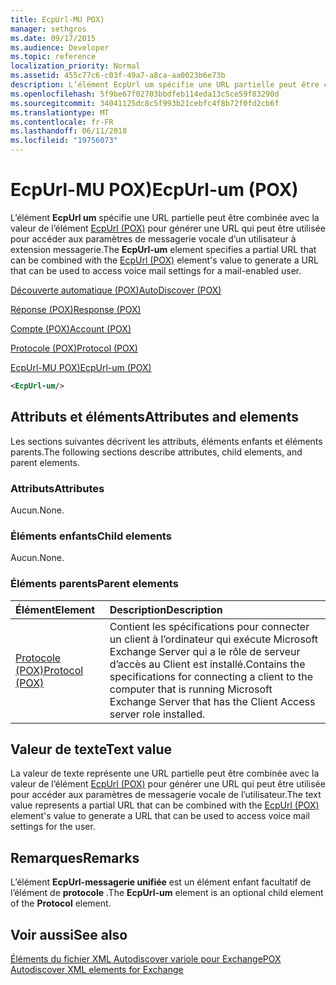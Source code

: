 ```yaml
---
title: EcpUrl-MU POX)
manager: sethgros
ms.date: 09/17/2015
ms.audience: Developer
ms.topic: reference
localization_priority: Normal
ms.assetid: 455c77c6-c03f-49a7-a8ca-aa0023b6e73b
description: L’élément EcpUrl um spécifie une URL partielle peut être combinée avec la valeur de l’élément EcpUrl (POX) pour générer une URL qui peut être utilisée pour accéder aux paramètres de messagerie vocale d’un utilisateur à extension messagerie.
ms.openlocfilehash: 5f9be67f02703bbdfeb114eda13c5ce59f83290d
ms.sourcegitcommit: 34041125dc8c5f993b21cebfc4f8b72f0fd2cb6f
ms.translationtype: MT
ms.contentlocale: fr-FR
ms.lasthandoff: 06/11/2018
ms.locfileid: "19756073"
---
```

# <a name="ecpurl-um-pox"></a><span data-ttu-id="ef379-103">EcpUrl-MU POX)</span><span class="sxs-lookup"><span data-stu-id="ef379-103">EcpUrl-um (POX)</span></span>

<span data-ttu-id="ef379-104">L’élément **EcpUrl um** spécifie une URL partielle peut être combinée avec la valeur de l’élément [EcpUrl (POX)](ecpurl-pox.md) pour générer une URL qui peut être utilisée pour accéder aux paramètres de messagerie vocale d’un utilisateur à extension messagerie.</span><span class="sxs-lookup"><span data-stu-id="ef379-104">The **EcpUrl-um** element specifies a partial URL that can be combined with the [EcpUrl (POX)](ecpurl-pox.md) element's value to generate a URL that can be used to access voice mail settings for a mail-enabled user.</span></span> 
  
[<span data-ttu-id="ef379-105">Découverte automatique (POX)</span><span class="sxs-lookup"><span data-stu-id="ef379-105">AutoDiscover (POX)</span></span>](autodiscover-pox.md)
  
[<span data-ttu-id="ef379-106">Réponse (POX)</span><span class="sxs-lookup"><span data-stu-id="ef379-106">Response (POX)</span></span>](response-pox.md)
  
[<span data-ttu-id="ef379-107">Compte (POX)</span><span class="sxs-lookup"><span data-stu-id="ef379-107">Account (POX)</span></span>](account-pox.md)
  
[<span data-ttu-id="ef379-108">Protocole (POX)</span><span class="sxs-lookup"><span data-stu-id="ef379-108">Protocol (POX)</span></span>](protocol-pox.md)
  
[<span data-ttu-id="ef379-109">EcpUrl-MU POX)</span><span class="sxs-lookup"><span data-stu-id="ef379-109">EcpUrl-um (POX)</span></span>](ecpurl-um-pox.md)
  
```XML
<EcpUrl-um/>
```

## <a name="attributes-and-elements"></a><span data-ttu-id="ef379-110">Attributs et éléments</span><span class="sxs-lookup"><span data-stu-id="ef379-110">Attributes and elements</span></span>

<span data-ttu-id="ef379-111">Les sections suivantes décrivent les attributs, éléments enfants et éléments parents.</span><span class="sxs-lookup"><span data-stu-id="ef379-111">The following sections describe attributes, child elements, and parent elements.</span></span>
  
### <a name="attributes"></a><span data-ttu-id="ef379-112">Attributs</span><span class="sxs-lookup"><span data-stu-id="ef379-112">Attributes</span></span>

<span data-ttu-id="ef379-113">Aucun.</span><span class="sxs-lookup"><span data-stu-id="ef379-113">None.</span></span>
  
### <a name="child-elements"></a><span data-ttu-id="ef379-114">Éléments enfants</span><span class="sxs-lookup"><span data-stu-id="ef379-114">Child elements</span></span>

<span data-ttu-id="ef379-115">Aucun.</span><span class="sxs-lookup"><span data-stu-id="ef379-115">None.</span></span>
  
### <a name="parent-elements"></a><span data-ttu-id="ef379-116">Éléments parents</span><span class="sxs-lookup"><span data-stu-id="ef379-116">Parent elements</span></span>

|<span data-ttu-id="ef379-117">**Élément**</span><span class="sxs-lookup"><span data-stu-id="ef379-117">**Element**</span></span>|<span data-ttu-id="ef379-118">**Description**</span><span class="sxs-lookup"><span data-stu-id="ef379-118">**Description**</span></span>|
|:-----|:-----|
|[<span data-ttu-id="ef379-119">Protocole (POX)</span><span class="sxs-lookup"><span data-stu-id="ef379-119">Protocol (POX)</span></span>](protocol-pox.md) <br/> |<span data-ttu-id="ef379-120">Contient les spécifications pour connecter un client à l’ordinateur qui exécute Microsoft Exchange Server qui a le rôle de serveur d’accès au Client est installé.</span><span class="sxs-lookup"><span data-stu-id="ef379-120">Contains the specifications for connecting a client to the computer that is running Microsoft Exchange Server that has the Client Access server role installed.</span></span>  <br/> |
   
## <a name="text-value"></a><span data-ttu-id="ef379-121">Valeur de texte</span><span class="sxs-lookup"><span data-stu-id="ef379-121">Text value</span></span>

<span data-ttu-id="ef379-122">La valeur de texte représente une URL partielle peut être combinée avec la valeur de l’élément [EcpUrl (POX)](ecpurl-pox.md) pour générer une URL qui peut être utilisée pour accéder aux paramètres de messagerie vocale de l’utilisateur.</span><span class="sxs-lookup"><span data-stu-id="ef379-122">The text value represents a partial URL that can be combined with the [EcpUrl (POX)](ecpurl-pox.md) element's value to generate a URL that can be used to access voice mail settings for the user.</span></span> 
  
## <a name="remarks"></a><span data-ttu-id="ef379-123">Remarques</span><span class="sxs-lookup"><span data-stu-id="ef379-123">Remarks</span></span>

<span data-ttu-id="ef379-124">L’élément **EcpUrl-messagerie unifiée** est un élément enfant facultatif de l’élément de **protocole** .</span><span class="sxs-lookup"><span data-stu-id="ef379-124">The **EcpUrl-um** element is an optional child element of the **Protocol** element.</span></span> 
  
## <a name="see-also"></a><span data-ttu-id="ef379-125">Voir aussi</span><span class="sxs-lookup"><span data-stu-id="ef379-125">See also</span></span>



[<span data-ttu-id="ef379-126">Éléments du fichier XML Autodiscover variole pour Exchange</span><span class="sxs-lookup"><span data-stu-id="ef379-126">POX Autodiscover XML elements for Exchange</span></span>](pox-autodiscover-xml-elements-for-exchange.md)

